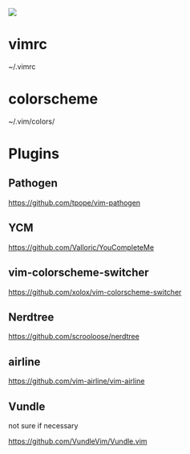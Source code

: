 ![](https://c7.staticflickr.com/9/8138/29831678110_39867512ab_n.jpg)
# vimrc
~/.vimrc
# colorscheme
~/.vim/colors/
# Plugins
## Pathogen
https://github.com/tpope/vim-pathogen
## YCM
https://github.com/Valloric/YouCompleteMe
## vim-colorscheme-switcher
https://github.com/xolox/vim-colorscheme-switcher
## Nerdtree
https://github.com/scrooloose/nerdtree
## airline
https://github.com/vim-airline/vim-airline 
## Vundle
not sure if necessary

https://github.com/VundleVim/Vundle.vim
